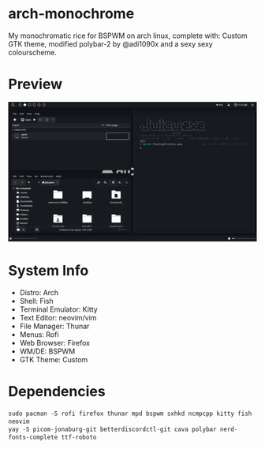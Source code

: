 # arch-monochrome
My monochromatic rice for BSPWM on arch linux, complete with: Custom GTK theme, modified polybar-2 by @adi1090x and a sexy sexy colourscheme.

# Preview
![alt text](https://raw.githubusercontent.com/Juicyexe/arch-monochrome/main/img/fuckingfinally.png?raw=true)

# System Info
* Distro: Arch
* Shell: Fish
* Terminal Emulator: Kitty
* Text Editor: neovim/vim
* File Manager: Thunar
* Menus: Rofi
* Web Browser: Firefox
* WM/DE: BSPWM
* GTK Theme: Custom



# Dependencies
```
sudo pacman -S rofi firefox thunar mpd bspwm sxhkd ncmpcpp kitty fish neovim
yay -S picom-jonaburg-git betterdiscordctl-git cava polybar nerd-fonts-complete ttf-roboto
```
